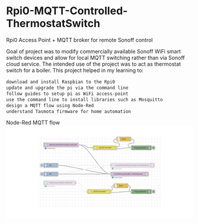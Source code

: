 # Rpi0-MQTT-Controlled-ThermostatSwitch
Rpi0 Access Point + MQTT broker for remote Sonoff control

Goal of project was to modify commercially available Sonoff WiFi smart switch devices and allow for local MQTT switching rather than via Sonoff cloud service. The intended use of the project was to act as thermostat switch for a boiler.
This project helped in my learning to:

    download and install Raspbian to the Rpi0
    update and upgrade the pi via the command line
    follow guides to setup pi as WiFi access-point
    use the command line to install libraries such as Mosquitto
    design a MQTT flow using Node-Red
    understand Tasmota firmware for home automation

Node-Red MQTT flow
![GitHub Logo](/images/Node-Red_flow.jpg)
